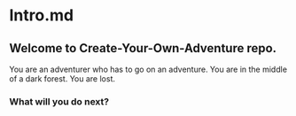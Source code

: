 # Intro.md

## Welcome to Create-Your-Own-Adventure repo.

You are an adventurer who has to go on an adventure. You are in the middle of a dark forest. You are lost. 

### What will you do next?
